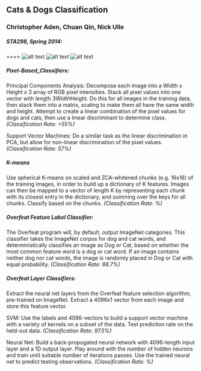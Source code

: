 
## Cats &amp; Dogs Classification
### Christopher Aden, Chuan Qin, Nick Ulle
##### STA298, Spring 2014:
====
![alt text](https://pbs.twimg.com/profile_images/3274461853/52263042d7ca94ca26b0685d89132ba2.jpeg "GrumpyCat")
![alt text](http://cache.thephoenix.com/i/SAN/Body/versus.png "VS")
![alt text](https://pbs.twimg.com/profile_images/378800000716229938/73161235e8977a68dbeeaabc5ca303b4.jpeg "Doge")

##### Pixel-Based_Classifiers:
Principal Components Analysis: Decompose each image into a Width x Height x 3 array of RGB pixel intensities. Stack all pixel values into one vector with length 3*Width*Height. Do this for all images in the training data, then stack them into a matrix, scaling to make them all have the same width and height. Attempt to create a linear combination of the pixel values for dogs and cats, then use a linear discriminant to determine class.
*(Classification Rate: <55%)*
	
Support Vector Machines: Do a similar task as the linear discrimination in PCA, but allow for non-linear discrimination of the pixel values.
*(Classification Rate: 57%)*

##### K-means
Use spherical K-means on scaled and ZCA-whitened chunks (e.g. 16x16) of the training images, in order to build up a dictionary of K features. Images can then be mapped to a vector of length K by representing each chunk with its closest entry in the dictionary, and summing over the keys for all chunks. Classify based on the chunks.
*(Classification Rate: %)*

##### Overfeat Feature Label Classifier: 
The Overfeat program will, by default, output ImageNet categories. This classifier takes the ImageNet corpus for dog and cat words, and deterministically classifies an image as Dog or Cat, based on whether the most common feature word is a dog or cat word. If an image contains neither dog nor cat words, the image is randomly placed in Dog or Cat with equal probability. *(Classification Rate: 88.7%)*

##### Overfeat Layer Classifiers:
Extract the neural net layers from the Overfeat feature selection algorithm, pre-trained on ImageNet. Extract a 4096x1 vector from each image and store this feature vector.
	
SVM: Use the labels and 4096-vectors to build a support vector machine with a variety of kernels on a subset of the data. Test prediction rate on the held-out data. 
*(Classification Rate: 97.5%)*
	
Neural Net: Build a back-propogated neural network with 4096-length input layer and a 1D output layer. Play around with the number of hidden neurons and train until suitable number of iterations passes. Use the trained neural net to predict testing observations. 
*(Classification Rate: %)*
